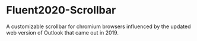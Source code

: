 # Fluent2020-Scrollbar
A customizable scrollbar for chromium browsers influenced by the updated web version of Outlook that came out in 2019.

